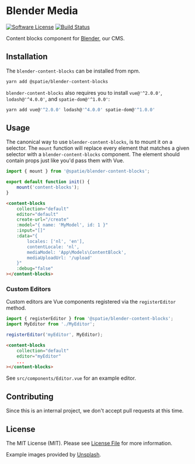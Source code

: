 # Blender Media

[![Software License](https://img.shields.io/badge/license-MIT-brightgreen.svg?style=flat-square)](LICENSE.md)
[![Build Status](https://img.shields.io/travis/spatie-custom/blender-content-blocks.svg?style=flat-square)](https://travis-ci.org/spatie-custom/blender-content-blocks)

Content blocks component for [Blender](https://github.com/spatie-custom/blender), our CMS.

## Installation

The `blender-content-blocks` can be installed from npm.

```bash
yarn add @spatie/blender-content-blocks
```

`blender-content-blocks` also requires you to install `vue@'^2.0.0'`, `lodash@'^4.0.0'`, and `spatie-dom@'^1.0.0'`:

```bash
yarn add vue@'^2.0.0' lodash@'^4.0.0' spatie-dom@'^1.0.0'
```

## Usage

The canonical way to use `blender-content-blocks`, is to mount it on a selector. The `mount` function will replace every element that matches a given selector with a `blender-content-blocks` component. The element should contain props just like you'd pass them with Vue.

```js
import { mount } from '@spatie/blender-content-blocks';

export default function init() {
    mount('content-blocks');
}
```

```html
<content-blocks
    collection="default"
    editor="default"
    create-url="/create"
    :model="{ name: 'MyModel', id: 1 }"
    :input="[]"
    :data="{
        locales: ['nl', 'en'],
        contentLocale: 'nl',
        mediaModel: 'App\Models\ContentBlock',
        mediaUploadUrl: '/upload'
    }"
    :debug="false"
></content-blocks>
```

### Custom Editors

Custom editors are Vue components registered via the `registerEditor` method.

```js
import { registerEditor } from '@spatie/blender-content-blocks';
import MyEditor from './MyEditor';

registerEditor('myEditor', MyEditor);
```

```html
<content-blocks
    collection="default"
    editor="myEditor"
    ...
></content-blocks>
```

See `src/components/Editor.vue` for an example editor.

## Contributing

Since this is an internal project, we don't accept pull requests at this time.

## License

The MIT License (MIT). Please see [License File](LICENSE.md) for more information.

Example images provided by [Unsplash](https://unsplash.com).
